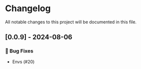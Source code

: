 # Changelog

All notable changes to this project will be documented in this file.

## [0.0.9] - 2024-08-06

### 🐛 Bug Fixes

- Envs (#20)

<!-- generated by git-cliff -->
